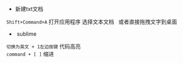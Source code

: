 *  新建txt文档  

`Shift+Command+A` 打开应用程序 选择文本文档  
 或者直接拖拽文字到桌面   

*  sublime  

`切换为英文 + 1左边按键` 代码高亮  
`command + [ ]` 缩进  
